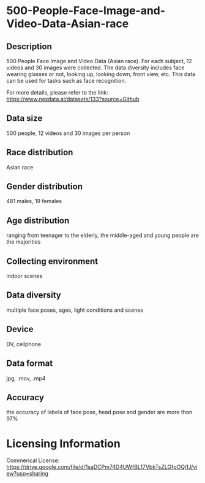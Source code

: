 # 500-People-Face-Image-and-Video-Data-Asian-race


## Description
500 People Face Image and Video Data (Asian race). For each subject, 12 videos and 30 images were collected. The data diversity includes face wearing glasses or not, looking up, looking down, front view, etc. This data can be used for tasks such as face recognition.

For more details, please refer to the link: https://www.nexdata.ai/datasets/133?source=Github


## Data size
500 people, 12 videos and 30 images per person

## Race distribution
Asian race

## Gender distribution
481 males, 19 females

## Age distribution
ranging from teenager to the elderly, the middle-aged and young people are the majorities

## Collecting environment
indoor scenes

## Data diversity
multiple face poses, ages, light conditions and scenes

## Device
DV, cellphone

## Data format
jpg, .mov, .mp4

## Accuracy
the accuracy of labels of face pose, head pose and gender are more than 97%

# Licensing Information
Commerical License: https://drive.google.com/file/d/1saDCPm74D4UWfBL17VbkTsZLGfpOQj1J/view?usp=sharing
